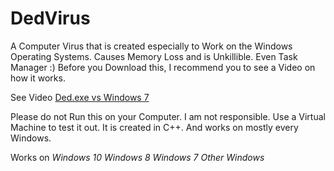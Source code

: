 # DedVirus
A Computer Virus that is created especially to Work on the Windows Operating Systems.
Causes Memory Loss and is Unkillible. Even Task Manager :)
Before you Download this, I recommend you to see a Video on how it works.

See Video [Ded.exe vs Windows 7](https://youtu.be/e99s5vvG0cw)

Please do not Run this on your Computer. I am not responsible. Use a Virtual Machine to test it out.
It is created in C++. And works on mostly every Windows. 


Works on 
*Windows 10*
*Windows 8*
*Windows 7*
*Other Windows*

